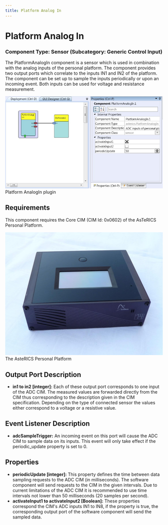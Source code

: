 ```yaml
---
title: Platform Analog In
---
```


# Platform Analog In

### Component Type: Sensor (Subcategory: Generic Control Input)

The PlatformAnalogIn component is a sensor which is used in combination with the analog inputs of the personal platform. The component provides two output ports which correlate to the inputs IN1 and IN2 of the platform. The component can be set up to sample the inputs periodically or upon an incoming event. Both inputs can be used for voltage and resistance measurement.

![Screenshot: PlatformAnalogIn plugin](./img/PlatformAnalogIn.jpg "Screenshot: PlatformAnalogIn plugin")  
Platform AnalogIn plugin

## Requirements

This component requires the Core CIM (CIM Id: 0x0602) of the AsTeRICS Personal Platform.

![The AsteRICS Personal Platform (preliminary version)](./img/PersonalPlatform.jpg "The AsteRICS Personal Platform (preliminary version)")  
The AsteRICS Personal Platform

## Output Port Description

- **in1 to in2 \[integer\]:** Each of these output port corresponds to one input of the ADC CIM. The measured values are forwarded directly from the CIM thus corresponding to the description given in the CIM specification. Depending on the type of connected sensor the values either correspond to a voltage or a resistive value.

## Event Listener Description

- **adcSampleTrigger:** An incoming event on this port will cause the ADC CIM to sample data on its inputs. This event will only take effect if the periodic_update property is set to 0.

## Properties

- **periodicUpdate \[integer\]:** This property defines the time between data sampling requests to the ADC CIM (in milliseconds). The software component will send requests to the CIM in the given intervals. Due to current limitations of the ADC CIM it is recommended to use time intervals not lower than 50 milliseconds (20 samples per second).
- **activateInput1 to activateInput2 \[Boolean\]:** These properties correspond the CIM's ADC inputs IN1 to IN8, if the property is true, the corresponding output port of the software component will send the sampled data.
